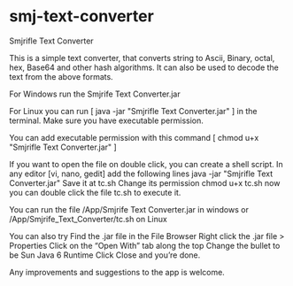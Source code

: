 smj-text-converter
==================

Smjrifle Text Converter

This is a simple text converter, that converts string to Ascii, Binary, octal, hex, Base64 and other hash algorithms. It can also be used to decode the text from the above formats.

For Windows run the Smjrife Text Converter.jar

For Linux you can run [ java -jar "Smjrifle Text Converter.jar" ] in the terminal. Make sure you have executable permission.

You can add executable permission with this command [ chmod u+x "Smjrifle Text Converter.jar" ]

If you want to open the file on double click, you can create a shell script.
In any editor [vi, nano, gedit] add the following lines
java -jar "Smjrifle Text Converter.jar"
Save it at tc.sh
Change its permission chmod u+x tc.sh
now you can double click the file tc.sh to execute it.

You can run the file /App/Smjrife Text Converter.jar in windows or /App/Smjrife_Text_Converter/tc.sh on Linux

You can also try
Find the .jar file in the File Browser
Right click the .jar file > Properties
Click on the “Open With” tab along the top
Change the bullet to be Sun Java 6 Runtime
Click Close and you’re done.


Any improvements and suggestions to the app is welcome. 
